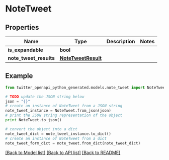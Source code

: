 # NoteTweet


## Properties
Name | Type | Description | Notes
------------ | ------------- | ------------- | -------------
**is_expandable** | **bool** |  | 
**note_tweet_results** | [**NoteTweetResult**](NoteTweetResult.md) |  | 

## Example

```python
from twitter_openapi_python_generated.models.note_tweet import NoteTweet

# TODO update the JSON string below
json = "{}"
# create an instance of NoteTweet from a JSON string
note_tweet_instance = NoteTweet.from_json(json)
# print the JSON string representation of the object
print NoteTweet.to_json()

# convert the object into a dict
note_tweet_dict = note_tweet_instance.to_dict()
# create an instance of NoteTweet from a dict
note_tweet_form_dict = note_tweet.from_dict(note_tweet_dict)
```
[[Back to Model list]](../README.md#documentation-for-models) [[Back to API list]](../README.md#documentation-for-api-endpoints) [[Back to README]](../README.md)


